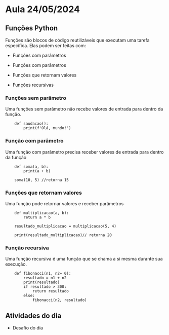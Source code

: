 # Aula 24/05/2024

## Funções Python

Funções são blocos de código reutilizáveis que executam uma tarefa específica. Elas podem ser feitas com:

- Funções com parâmetros

- Funções com parâmetros

- Funções que retornam valores

- Funções recursivas


### Funções sem parâmetro

Uma funções sem parâmetro não recebe valores de entrada para dentro da função.

```
    def saudacao():
        print(f'Olá, mundo!')
```

### Função com parâmetro

Uma função com parãmetro precisa receber valores de entrada para dentro da função

```
    def soma(a, b):
        print(a + b)

    soma(10, 5) //retorna 15
```
### Funções que retornam valores

Uma função pode retornar valores e receber parâmetros

```
    def multiplicacao(a, b):
        return a * b

    resultado_multiplicacao = multiplicacao(5, 4)

    print(resultado_multiplicacao)// retorna 20
```

### Função recursiva

Uma função recursiva é uma função que se chama a si mesma durante sua execução.

```
    def fibonacci(n1, n2= 0):
        resultado = n1 + n2
        print(resultado)
        if resultado > 300:
            return resultado
        else:
            fibonacci(n2, resultado)
```
## Atividades do dia

- Desafio do dia
